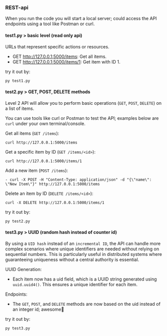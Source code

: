 ### REST-api
When you run the code you will start a local server; could access the API endpoints using a tool like Postman or curl.
#### test1.py > basic level (read only api)
URLs that represent specific actions or resources.
- GET http://127.0.0.1:5000/items: Get all items.
- GET http://127.0.0.1:5000/items/1: Get item with ID 1.

try it out by:
```
py test1.py
```
#### test2.py > GET, POST, DELETE methods
Level 2 API will allow you to perform basic operations (`GET`, `POST`, `DELETE`) on a list of items.

You can use tools like curl or Postman to test the API; examples below are `curl` under your own terminal/console.

Get all items (`GET /items`):
```
curl http://127.0.0.1:5000/items
```
Get a specific item by ID (`GET /items/<id>`):
```
curl http://127.0.0.1:5000/items/1
```
Add a new item (`POST /items`):
```
- curl -X POST -H "Content-Type: application/json" -d "{\"name\": \"New Item\"}" http://127.0.0.1:5000/items
```
Delete an item by ID (`DELETE /items/<id>`):
```
curl -X DELETE http://127.0.0.1:5000/items/1
```
try it out by:
```
py test2.py
```
#### test3.py > UUID (random hash instead of counter id)
By using a `UID hash` instead of an `incremental ID`, the API can handle more complex scenarios where unique identifiers are needed without relying on sequential numbers. This is particularly useful in distributed systems where guaranteeing uniqueness without a central authority is essential.

UUID Generation:
- Each item now has a uid field, which is a UUID string generated using `uuid.uuid4()`. This ensures a unique identifier for each item.

Endpoints:
- The `GET`, `POST`, and `DELETE` methods are now based on the uid instead of an integer id; awesome🎉

try it out by:
```
py test3.py
```
